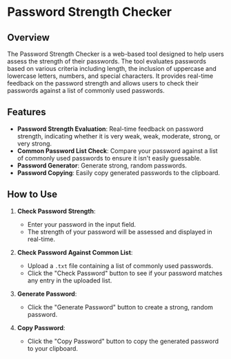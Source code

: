# Password Strength Checker

## Overview

The Password Strength Checker is a web-based tool designed to help users assess the strength of their passwords. The tool evaluates passwords based on various criteria including length, the inclusion of uppercase and lowercase letters, numbers, and special characters. It provides real-time feedback on the password strength and allows users to check their passwords against a list of commonly used passwords.

## Features

- **Password Strength Evaluation**: Real-time feedback on password strength, indicating whether it is very weak, weak, moderate, strong, or very strong.
- **Common Password List Check**: Compare your password against a list of commonly used passwords to ensure it isn't easily guessable.
- **Password Generator**: Generate strong, random passwords.
- **Password Copying**: Easily copy generated passwords to the clipboard.

## How to Use

1. **Check Password Strength**:

   - Enter your password in the input field.
   - The strength of your password will be assessed and displayed in real-time.

2. **Check Password Against Common List**:

   - Upload a `.txt` file containing a list of commonly used passwords.
   - Click the "Check Password" button to see if your password matches any entry in the uploaded list.

3. **Generate Password**:

   - Click the "Generate Password" button to create a strong, random password.

4. **Copy Password**:
   - Click the "Copy Password" button to copy the generated password to your clipboard.
